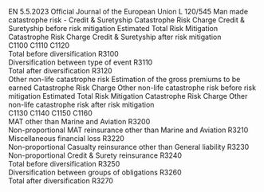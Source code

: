EN  5.5.2023 Official Journal of the European Union L 120/545
 Man made catastrophe risk - Credit & Suretyship  Catastrophe Risk Charge 
Credit & Suretyship 
before risk mitigation  Estimated Total Risk 
Mitigation  Catastrophe Risk Charge 
Credit & Suretyship after 
risk mitigation  
C1100  C1110  C1120  
Total before diversification  R3100  
Diversification between type of event  R3110  
Total after diversification  R3120  
Other non-life catastrophe risk  Estimation of the gross 
premiums to be earned  Catastrophe Risk 
Charge Other non-life 
catastrophe risk before 
risk mitigation  Estimated Total Risk 
Mitigation  Catastrophe Risk 
Charge Other non-life 
catastrophe risk after 
risk mitigation  
C1130  C1140  C1150  C1160  
MAT other than Marine and Aviation  R3200  
Non-proportional MAT reinsurance other than Marine and Aviation  R3210  
Miscellaneous financial loss  R3220  
Non-proportional Casualty reinsurance other than General liability  R3230  
Non-proportional Credit & Surety reinsurance  R3240  
Total before diversification  R3250  
Diversification between groups of obligations  R3260  
Total after diversification  R3270